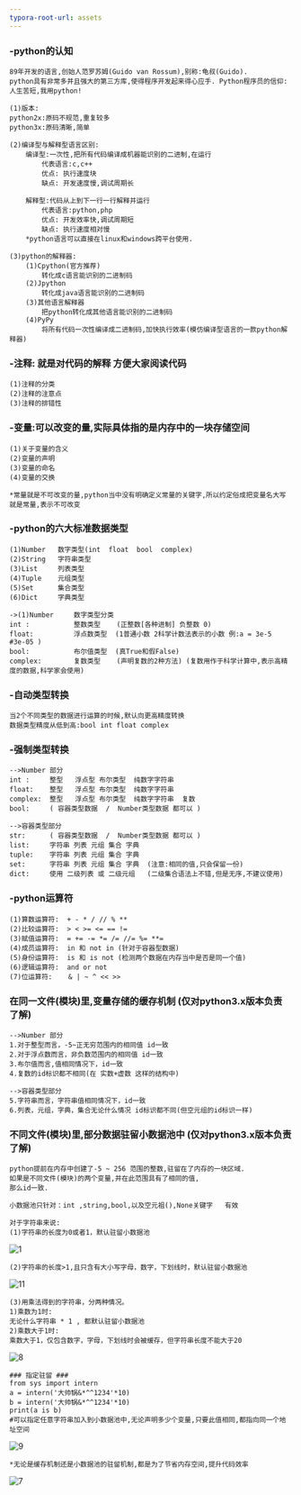 ```yaml
---
typora-root-url: assets
---
```

### -python的认知
```
89年开发的语言,创始人范罗苏姆(Guido van Rossum),别称:龟叔(Guido). 
python具有非常多并且强大的第三方库,使得程序开发起来得心应手. Python程序员的信仰:人生苦短,我用python!

(1)版本:
python2x:原码不规范,重复较多
python3x:原码清晰,简单
	
(2)编译型与解释型语言区别:
	编译型:一次性,把所有代码编译成机器能识别的二进制,在运行
		代表语言:c,c++
		优点: 执行速度块
		缺点: 开发速度慢,调试周期长
		
	解释型:代码从上到下一行一行解释并运行 
		代表语言:python,php
		优点: 开发效率快,调试周期短
		缺点: 执行速度相对慢
	*python语言可以直接在linux和windows跨平台使用.

(3)python的解释器:
    (1)Cpython(官方推荐)
    	转化成c语言能识别的二进制码
    (2)Jpython
    	转化成java语言能识别的二进制码
    (3)其他语言解释器
    	把python转化成其他语言能识别的二进制码
    (4)PyPy
    	将所有代码一次性编译成二进制码,加快执行效率(模仿编译型语言的一款python解释器)

```

### -注释: 就是对代码的解释 方便大家阅读代码
```
(1)注释的分类
(2)注释的注意点
(3)注释的排错性
```

### -变量:可以改变的量,实际具体指的是内存中的一块存储空间
```
(1)关于变量的含义
(2)变量的声明
(3)变量的命名
(4)变量的交换

*常量就是不可改变的量,python当中没有明确定义常量的关键字,所以约定俗成把变量名大写就是常量,表示不可改变
```
### -python的六大标准数据类型
```
(1)Number   数字类型(int  float  bool  complex)
(2)String	字符串类型
(3)List		列表类型
(4)Tuple	元组类型
(5)Set		集合类型
(6)Dict		字典类型

->(1)Number 	数字类型分类
int :    		整数类型    (正整数[各种进制] 负整数 0)
float:   		浮点数类型  (1普通小数 2科学计数法表示的小数 例:a = 3e-5  #3e-05 )
bool:    		布尔值类型  (真True和假False)
complex: 		复数类型    (声明复数的2种方法) (复数用作于科学计算中,表示高精度的数据,科学家会使用)	
```


### -自动类型转换

```
当2个不同类型的数据进行运算的时候,默认向更高精度转换
数据类型精度从低到高:bool int float complex
```
### -强制类型转换

```
-->Number 部分
int :     整型   浮点型 布尔类型  纯数字字符串
float:    整型   浮点型 布尔类型  纯数字字符串
complex:  整型   浮点型 布尔类型  纯数字字符串  复数
bool: 	  ( 容器类型数据  /  Number类型数据 都可以 )
```
```
-->容器类型部分
str:	  ( 容器类型数据  /  Number类型数据 都可以 )
list:  	  字符串 列表 元组 集合 字典
tuple: 	  字符串 列表 元组 集合 字典
set:   	  字符串 列表 元组 集合 字典  (注意:相同的值,只会保留一份)
dict:	  使用 二级列表 或 二级元组   (二级集合语法上不错,但是无序,不建议使用)
```
### -python运算符

```
(1)算数运算符:  + - * / // % **
(2)比较运算符:  > < >= <= == !=   
(3)赋值运算符:  = += -= *= /= //= %= **=
(4)成员运算符:  in 和 not in (针对于容器型数据)
(5)身份运算符:  is 和 is not (检测两个数据在内存当中是否是同一个值)  
(6)逻辑运算符:  and or not
(7)位运算符:    & | ~ ^ << >>
```

### 在同一文件(模块)里,变量存储的缓存机制 (仅对python3.x版本负责 了解)


```
-->Number 部分
1.对于整型而言，-5~正无穷范围内的相同值 id一致
2.对于浮点数而言，非负数范围内的相同值 id一致
3.布尔值而言,值相同情况下，id一致
4.复数的id标识都不相同(在 实数+虚数 这样的结构中)
```

```
-->容器类型部分
5.字符串而言，字符串值相同情况下，id一致
6.列表，元组，字典，集合无论什么情况 id标识都不同(但空元组的id标识一样)
```
### 不同文件(模块)里,部分数据驻留小数据池中 (仅对python3.x版本负责 了解)
```
python提前在内存中创建了-5 ~ 256 范围的整数,驻留在了内存的一块区域.
如果是不同文件(模块)的两个变量,并在此范围具有了相同的值,
那么id一致.

小数据池只针对：int ,string,bool,以及空元祖(),None关键字   有效
```
```
对于字符串来说:
(1)字符串的长度为0或者1，默认驻留小数据池
```

![1](./../assets/1.png)

```
(2)字符串的长度>1,且只含有大小写字母，数字，下划线时，默认驻留小数据池
```

![11](./2.png)

```
(3)用乘法得到的字符串，分两种情况。
1)乘数为1时:
无论什么字符串 * 1 , 都默认驻留小数据池
2)乘数大于1时:
乘数大于1，仅包含数字，字母，下划线时会被缓存，但字符串长度不能大于20
```

![8](./8.png)

```
### 指定驻留 ###
from sys import intern
a = intern('大帅锅&*^^1234'*10)
b = intern('大帅锅&*^^1234'*10)
print(a is b)
#可以指定任意字符串加入到小数据池中,无论声明多少个变量,只要此值相同,都指向同一个地址空间
```

![9](./9.png)
```
*无论是缓存机制还是小数据池的驻留机制,都是为了节省内存空间,提升代码效率
```

![7](/7.jpg)